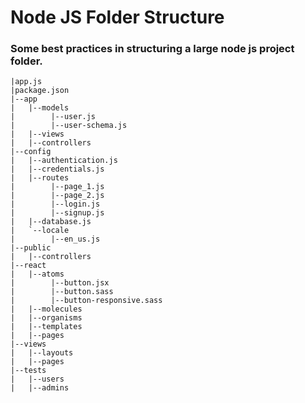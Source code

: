 # Node JS Folder Structure

### Some best practices in structuring a large node js project folder.

```
|app.js
|package.json
|--app
|   |--models
|        |--user.js
|        |--user-schema.js
|   |--views
|   |--controllers
|--config
|   |--authentication.js
|   |--credentials.js
|   |--routes
|        |--page_1.js
|        |--page_2.js
|        |--login.js
|        |--signup.js
|   |--database.js
|   `--locale
|        |--en_us.js
|--public
|   |--controllers
|--react
|   |--atoms
|        |--button.jsx
|        |--button.sass
|        |--button-responsive.sass
|   |--molecules
|   |--organisms
|   |--templates
|   |--pages
|--views
|   |--layouts
|   |--pages
|--tests
|   |--users
|   |--admins
```
